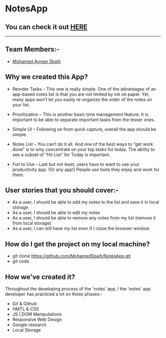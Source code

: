 # NotesApp
## You can check it out [HERE](https://mohamedsbaih.github.io/NotesApp/)

---

## Team Members:-

- [Mohamed Ayman Sbaih](https://github.com/MohamedSbaih)


## Why we created this App?

- Reorder Tasks – This one is really simple. One of the advantages of an app-based notes list is that you are not limited by ink on paper. Yet, many apps won’t let you easily re-organize the order of the notes on your list.

- Prioritization – This is another basic time management feature. It is important to be able to separate important tasks from the lesser ones.

- Simple UI – Following on from quick capture, overall the app should be simple.

- Notes List – You can’t do it all. And one of the best ways to “get work done” is to only concentrate on your top tasks for today. The ability to see a subset of “Hit List” for Today is important.

- Fun to Use – Last but not least, users have to want to use your productivity app. (Or any app!) People use tools they enjoy and work for them.
## User stories that you should cover:-

- As a user, I should be able to add my notes to the list and save it in local storage
- As a user, I should be able to edit my notes
- As a user, I should be able to remove any notes from my list (remove it from local storage)
- As a user, I can still have my list even if I close the browser window

## How do I get the project on my local machine?
- git clone https://github.com/MohamedSbaih/NotesApp.git
- git code .

## How we've created it?

Throughout the developing process of the 'notes' app, I the 'notes' app developer has practiced a lot on these phases:-

- Git & Github
- HMTL & CSS
- JS | DOM Manipulations
- Responsive Web Design
- Google research
- Local Storage
